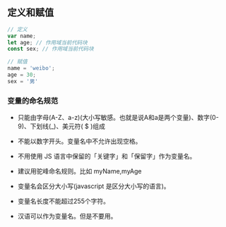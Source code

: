 ## 定义和赋值

```js
// 定义
var name;
let age; // 作用域当前代码块
const sex; // 作用域当前代码块

// 赋值
name = 'weibo';
age = 30;
sex = '男'
```

### 变量的命名规范

- 只能由字母(A-Z、a-z)(大小写敏感。也就是说A和a是两个变量)、数字(0-9)、下划线(_)、美元符( $ )组成

- 不能以数字开头。变量名中不允许出现空格。

- 不用使用 JS 语言中保留的「关键字」和「保留字」作为变量名。

- 建议用驼峰命名规则。比如 myName,myAge

- 变量名会区分大小写(javascript 是区分大小写的语言)。

- 变量名长度不能超过255个字符。

- 汉语可以作为变量名。但是不要用。
